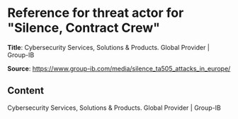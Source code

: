# Reference for threat actor for "Silence, Contract Crew"

**Title**: Cybersecurity Services, Solutions & Products. Global Provider | Group-IB

**Source**: https://www.group-ib.com/media/silence_ta505_attacks_in_europe/

## Content






Cybersecurity Services, Solutions & Products. Global Provider | Group-IB
























